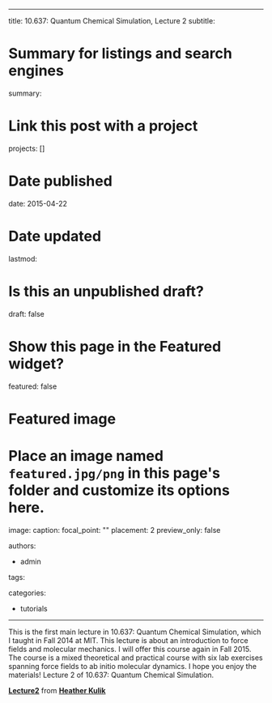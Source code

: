 
---
title: 10.637: Quantum Chemical Simulation, Lecture 2
subtitle: 

# Summary for listings and search engines
summary: 

# Link this post with a project
projects: []

# Date published
date: 2015-04-22

# Date updated
lastmod: 

# Is this an unpublished draft?
draft: false

# Show this page in the Featured widget?
featured: false

# Featured image
# Place an image named `featured.jpg/png` in this page's folder and customize its options here.
image:
  caption: 
  focal_point: ""
  placement: 2
  preview_only: false

authors:
- admin

tags:

categories:
- tutorials

---
This is the first main lecture in 10.637: Quantum Chemical Simulation, which I taught in Fall 2014 at MIT. This lecture is about an introduction to force fields and molecular mechanics. I will offer this course again in Fall 2015. The course is a mixed theoretical and practical course with six lab exercises spanning force fields to ab initio molecular dynamics. I hope you enjoy the materials! Lecture 2 of 10.637: Quantum Chemical Simulation. 


   **[Lecture2](//www.slideshare.net/qchemforqespresso/lecture2-46436719 "Lecture2")**  from **[Heather Kulik](//www.slideshare.net/qchemforqespresso)** 
